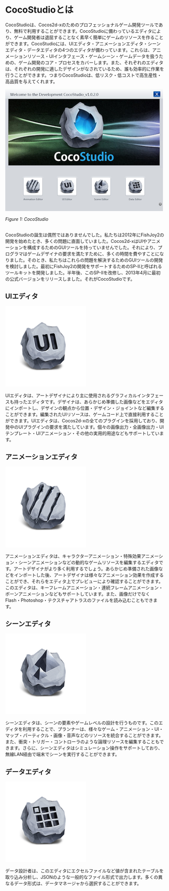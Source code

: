 # CocoStudioとは

CocoStudioは、Cocos2d-xのためのプロフェッショナルゲーム開発ツールであり、無料で利用することができます。CocoStudioに備わっているエディタにより、ゲーム開発者は退屈することなく素早く簡単にゲームのリソースを作ることができます。CocoStudioには、UIエディタ・アニメーションエディタ・シーンエディタ・データエディタの4つのエディタが備わっています。これらは、アニメーションリソース・UIインタフェース・ゲームシーン・ゲームデータを扱うための、ゲーム開発のコア・プロセスをカバーします。また、それぞれのエディタは、それぞれの開発に適したデザインがなされているため、誰も効率的に作業を行うことができます。つまりCocoStudioは、低リスク・低コストで高生産性・高品質を与えてくれます。


![CocoStudio Launcher](res/cocostudio-launch.png)

*Figure 1: CocoStudio*<br></br>

CocoStudioの誕生は偶然ではありませんでした。私たちは2012年にFishJoy2の開発を始めたとき、多くの問題に直面していました。Cocos2d-xはUIやアニメーションを構成するためのGUIツールを持っていませんでした。それにより、プログラマはゲームデザイナの要求を満たすために、多くの時間を費やすことになりました。そのとき、私たちはこれらの問題を解決するためのGUIツールの開発を検討しました。最初にFishJoy2の開発をサポートするためのSP-IIと呼ばれるツールキットを開発しました。半年後、このSP-IIを改修し、2013年4月に最初の公式バージョンをリリースしました。それがCocoStudioです。

## UIエディタ

![](res/icon-ui.png)

UIエディタは、アートデザイナにより主に使用されるグラフィカルインタフェースも持ったエディタです。デザイナは、あらかじめ準備した画像などをエディタにインポートし、デザインの観点から位置・デザイン・ジョイントなど編集することができます。編集されたUIリソースは、ゲームコード上で直接利用することができます。UIエディタは、Cocos2d-xの全てのプラグインを採用しており、開発中のUIプラグインの要求を満たしています。個々の画像出力・全画像出力・UIテンプレート・UIアニメーション・その他の実用的用途などもサポートしています。

## アニメーションエディタ

![](res/icon-animation.png)

アニメーションエディタは、キャラクターアニメーション・特殊効果アニメーション・シーンアニメーションなどの動的なゲームリソースを編集するエディタです。アートデザイナがより多く利用するでしょう。あらかじめ準備された画像などをインポートした後、アートデザイナは様々なアニメーション効果を作成することができ、それらをエディタ上でプレビューにより確認することができます。このエディタは、キーフレームアニメーション・連続フレームアニメーション・ボーンアニメーションなどもサポートしています。また、画像だけでなくFlash・Photoshop・テクスチャアトラスのファイルを読み込むこともできます。

## シーンエディタ

![](res/icon-scene.png)

シーンエディタは、シーンの要素やゲームレベルの設計を行うものです。このエディタを利用することで、プランナーは、様々なゲーム・アニメーション・UI・マップ・パーティクル・画像・音声などのリソースを統合することができます。また、衝突・トリガー・コントローラのような論理リソースを編集することもできます。さらに、シーンエディタはシミュレーション操作をサポートしており、無線LAN経由で端末でシーンを実行することができます。

## データエディタ

![](res/icon-data.png)

データ設計者は、このエディタにエクセルファイルなど値が含まれたテーブルを取り込み分析し、JSONのような一般的なファイル形式で出力します。多くの異なるデータ形式は、データマネージャから選択することができます。

